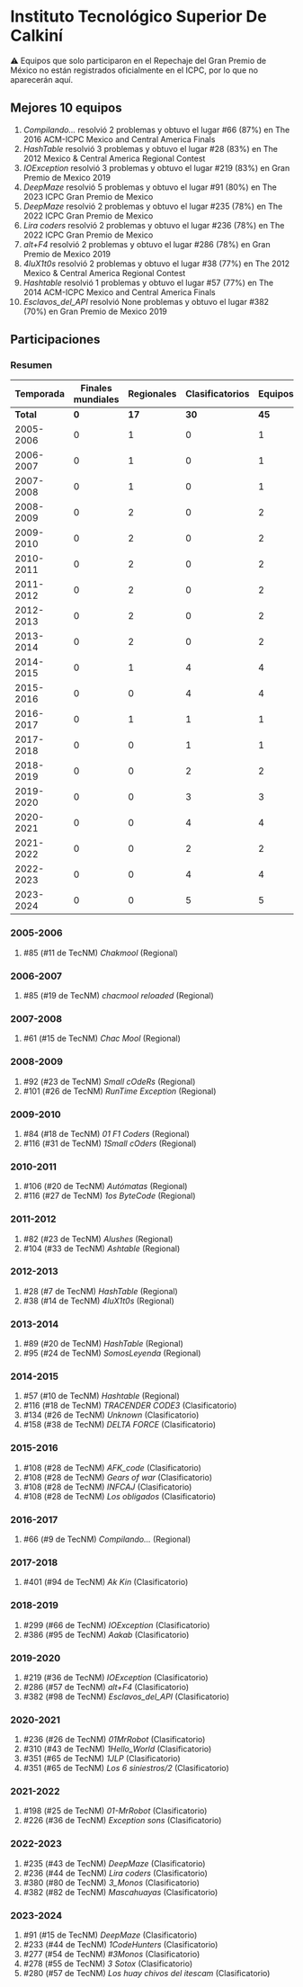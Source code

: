 # Instituto Tecnológico Superior De Calkiní

:warning: Equipos que solo participaron en el Repechaje del Gran Premio de México no están registrados oficialmente en el ICPC, por lo que no aparecerán aquí.

## Mejores 10 equipos

1. _Compilando..._ resolvió 2 problemas y obtuvo el lugar #66 (87%) en The 2016 ACM-ICPC Mexico and Central America Finals
1. _HashTable_ resolvió 3 problemas y obtuvo el lugar #28 (83%) en The 2012 Mexico & Central America Regional Contest
1. _IOException_ resolvió 3 problemas y obtuvo el lugar #219 (83%) en Gran Premio de Mexico 2019
1. _DeepMaze_ resolvió 5 problemas y obtuvo el lugar #91 (80%) en The 2023 ICPC Gran Premio de Mexico
1. _DeepMaze_ resolvió 2 problemas y obtuvo el lugar #235 (78%) en The 2022 ICPC Gran Premio de Mexico
1. _Lira coders_ resolvió 2 problemas y obtuvo el lugar #236 (78%) en The 2022 ICPC Gran Premio de Mexico
1. _alt+F4_ resolvió 2 problemas y obtuvo el lugar #286 (78%) en Gran Premio de Mexico 2019
1. _4luX1t0s_ resolvió 2 problemas y obtuvo el lugar #38 (77%) en The 2012 Mexico & Central America Regional Contest
1. _Hashtable_ resolvió 1 problemas y obtuvo el lugar #57 (77%) en The 2014 ACM-ICPC Mexico and Central America Finals
1. _Esclavos_del_API_ resolvió None problemas y obtuvo el lugar #382 (70%) en Gran Premio de Mexico 2019

## Participaciones

### Resumen

| Temporada | Finales mundiales | Regionales | Clasificatorios | Equipos |
| --- | --- | --- | --- | --- |
| **Total** | **0** | **17** | **30** | **45** |
| 2005-2006 | 0 | 1 | 0 | 1 |
| 2006-2007 | 0 | 1 | 0 | 1 |
| 2007-2008 | 0 | 1 | 0 | 1 |
| 2008-2009 | 0 | 2 | 0 | 2 |
| 2009-2010 | 0 | 2 | 0 | 2 |
| 2010-2011 | 0 | 2 | 0 | 2 |
| 2011-2012 | 0 | 2 | 0 | 2 |
| 2012-2013 | 0 | 2 | 0 | 2 |
| 2013-2014 | 0 | 2 | 0 | 2 |
| 2014-2015 | 0 | 1 | 4 | 4 |
| 2015-2016 | 0 | 0 | 4 | 4 |
| 2016-2017 | 0 | 1 | 1 | 1 |
| 2017-2018 | 0 | 0 | 1 | 1 |
| 2018-2019 | 0 | 0 | 2 | 2 |
| 2019-2020 | 0 | 0 | 3 | 3 |
| 2020-2021 | 0 | 0 | 4 | 4 |
| 2021-2022 | 0 | 0 | 2 | 2 |
| 2022-2023 | 0 | 0 | 4 | 4 |
| 2023-2024 | 0 | 0 | 5 | 5 |

### 2005-2006

1. #85 (#11 de TecNM) _Chakmool_ (Regional)

### 2006-2007

1. #85 (#19 de TecNM) _chacmool reloaded_ (Regional)

### 2007-2008

1. #61 (#15 de TecNM) _Chac Mool_ (Regional)

### 2008-2009

1. #92 (#23 de TecNM) _Small cOdeRs_ (Regional)
1. #101 (#26 de TecNM) _RunTime Exception_ (Regional)

### 2009-2010

1. #84 (#18 de TecNM) _01 F1 Coders_ (Regional)
1. #116 (#31 de TecNM) _1Small cOders_ (Regional)

### 2010-2011

1. #106 (#20 de TecNM) _Autómatas_ (Regional)
1. #116 (#27 de TecNM) _1os ByteCode_ (Regional)

### 2011-2012

1. #82 (#23 de TecNM) _Alushes_ (Regional)
1. #104 (#33 de TecNM) _Ashtable_ (Regional)

### 2012-2013

1. #28 (#7 de TecNM) _HashTable_ (Regional)
1. #38 (#14 de TecNM) _4luX1t0s_ (Regional)

### 2013-2014

1. #89 (#20 de TecNM) _HashTable_ (Regional)
1. #95 (#24 de TecNM) _SomosLeyenda_ (Regional)

### 2014-2015

1. #57 (#10 de TecNM) _Hashtable_ (Regional)
1. #116 (#18 de TecNM) _TRACENDER CODE3_ (Clasificatorio)
1. #134 (#26 de TecNM) _Unknown_ (Clasificatorio)
1. #158 (#38 de TecNM) _DELTA FORCE_ (Clasificatorio)

### 2015-2016

1. #108 (#28 de TecNM) _AFK_code_ (Clasificatorio)
1. #108 (#28 de TecNM) _Gears of war_ (Clasificatorio)
1. #108 (#28 de TecNM) _INFCAJ_ (Clasificatorio)
1. #108 (#28 de TecNM) _Los obligados_ (Clasificatorio)

### 2016-2017

1. #66 (#9 de TecNM) _Compilando..._ (Regional)

### 2017-2018

1. #401 (#94 de TecNM) _Ak Kin_ (Clasificatorio)

### 2018-2019

1. #299 (#66 de TecNM) _IOException_ (Clasificatorio)
1. #386 (#95 de TecNM) _Aakab_ (Clasificatorio)

### 2019-2020

1. #219 (#36 de TecNM) _IOException_ (Clasificatorio)
1. #286 (#57 de TecNM) _alt+F4_ (Clasificatorio)
1. #382 (#98 de TecNM) _Esclavos_del_API_ (Clasificatorio)

### 2020-2021

1. #236 (#26 de TecNM) _01MrRobot_ (Clasificatorio)
1. #310 (#43 de TecNM) _1Hello_World_ (Clasificatorio)
1. #351 (#65 de TecNM) _1JLP_ (Clasificatorio)
1. #351 (#65 de TecNM) _Los 6 siniestros/2_ (Clasificatorio)

### 2021-2022

1. #198 (#25 de TecNM) _01-MrRobot_ (Clasificatorio)
1. #226 (#36 de TecNM) _Exception sons_ (Clasificatorio)

### 2022-2023

1. #235 (#43 de TecNM) _DeepMaze_ (Clasificatorio)
1. #236 (#44 de TecNM) _Lira coders_ (Clasificatorio)
1. #380 (#80 de TecNM) _3_Monos_ (Clasificatorio)
1. #382 (#82 de TecNM) _Mascahuayas_ (Clasificatorio)

### 2023-2024

1. #91 (#15 de TecNM) _DeepMaze_ (Clasificatorio)
1. #233 (#44 de TecNM) _1CodeHunters_ (Clasificatorio)
1. #277 (#54 de TecNM) _#3Monos_ (Clasificatorio)
1. #278 (#55 de TecNM) _3 Sotox_ (Clasificatorio)
1. #280 (#57 de TecNM) _Los huay chivos del itescam_ (Clasificatorio)



